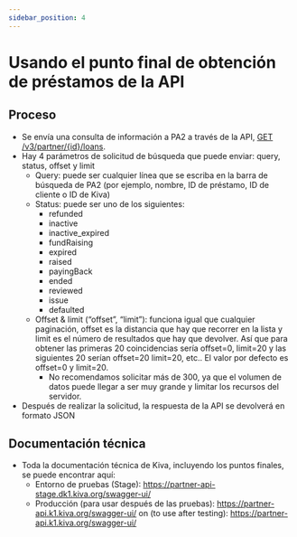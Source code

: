 ```yaml
---
sidebar_position: 4
---
```


# Usando el punto final de obtención de préstamos de la API

## Proceso

* Se envía una consulta de información a PA2 a través de la API, [GET /v3/partner/{id}/loans](https://partner-api-stage.dk1.kiva.org/swagger-ui/#/partners/loansRouteUsingGET).
* Hay 4 parámetros de solicitud de búsqueda que puede enviar: query, status, offset y limit
  * Query: puede ser cualquier línea que se escriba en la barra de búsqueda de PA2 (por ejemplo, nombre, ID de préstamo, ID de cliente o ID de Kiva) 
  * Status: puede ser uno de los siguientes:
    * refunded
    * inactive
    * inactive_expired
    * fundRaising
    * expired
    * raised
    * payingBack
    * ended
    * reviewed
    * issue
    * defaulted
  * Offset & limit (“offset”, “limit”): funciona igual que cualquier paginación, offset es la distancia que hay que recorrer en la lista y limit es el número de resultados que hay que devolver. Así que para obtener las primeras 20 coincidencias sería offset=0, limit=20 y las siguientes 20 serían offset=20 limit=20, etc..  El valor por defecto es offset=0 y limit=20.
    * No recomendamos solicitar más de 300, ya que el volumen de datos puede llegar a ser muy grande y limitar los recursos del servidor.
* Después de realizar la solicitud, la respuesta de la API se devolverá en formato JSON

## Documentación técnica

* Toda la documentación técnica de Kiva, incluyendo los puntos finales, se puede encontrar aquí:
  * Entorno de pruebas (Stage): https://partner-api-stage.dk1.kiva.org/swagger-ui/
  * Producción (para usar después de las pruebas): https://partner-api.k1.kiva.org/swagger-ui/
on (to use after testing): https://partner-api.k1.kiva.org/swagger-ui/